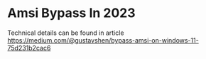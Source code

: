 # Amsi Bypass In 2023
Technical details can be found in article <https://medium.com/@gustavshen/bypass-amsi-on-windows-11-75d231b2cac6>

